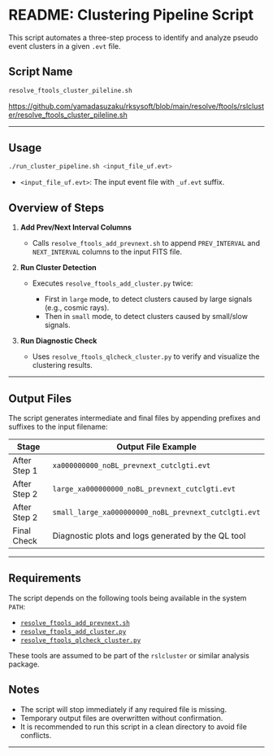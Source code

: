 # README: Clustering Pipeline Script

This script automates a three-step process to identify and analyze pseudo event clusters in a given `.evt` file.

## Script Name

```bash
resolve_ftools_cluster_pileline.sh
```

https://github.com/yamadasuzaku/rksysoft/blob/main/resolve/ftools/rslcluster/resolve_ftools_cluster_pileline.sh


---

## Usage

```bash
./run_cluster_pipeline.sh <input_file_uf.evt>
```

* `<input_file_uf.evt>`: The input event file with `_uf.evt` suffix.


## Overview of Steps

1. **Add Prev/Next Interval Columns**

   * Calls `resolve_ftools_add_prevnext.sh` to append `PREV_INTERVAL` and `NEXT_INTERVAL` columns to the input FITS file.

2. **Run Cluster Detection**

   * Executes `resolve_ftools_add_cluster.py` twice:

     * First in `large` mode, to detect clusters caused by large signals (e.g., cosmic rays).
     * Then in `small` mode, to detect clusters caused by small/slow signals.

3. **Run Diagnostic Check**

   * Uses `resolve_ftools_qlcheck_cluster.py` to verify and visualize the clustering results.

---

## Output Files

The script generates intermediate and final files by appending prefixes and suffixes to the input filename:

| Stage        | Output File Example                                  |
| ------------ | ---------------------------------------------------- |
| After Step 1 | `xa000000000_noBL_prevnext_cutclgti.evt`             |
| After Step 2 | `large_xa000000000_noBL_prevnext_cutclgti.evt`       |
| After Step 2 | `small_large_xa000000000_noBL_prevnext_cutclgti.evt` |
| Final Check  | Diagnostic plots and logs generated by the QL tool   |

---

## Requirements

The script depends on the following tools being available in the system `PATH`:

* [`resolve_ftools_add_prevnext.sh`](https://github.com/yamadasuzaku/rksysoft/blob/main/resolve/ftools/rslcluster/resolve_ftools_add_prevnext.sh)
* [`resolve_ftools_add_cluster.py`](https://github.com/yamadasuzaku/rksysoft/blob/main/resolve/ftools/rslcluster/resolve_ftools_add_cluster.py)
* [`resolve_ftools_qlcheck_cluster.py`](https://github.com/yamadasuzaku/rksysoft/blob/main/resolve/ftools/rslcluster/resolve_ftools_qlcheck_cluster.py)

These tools are assumed to be part of the `rslcluster` or similar analysis package.

## Notes

* The script will stop immediately if any required file is missing.
* Temporary output files are overwritten without confirmation.
* It is recommended to run this script in a clean directory to avoid file conflicts.

---
